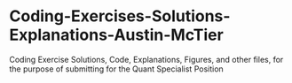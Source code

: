 # Coding-Exercises-Solutions-Explanations-Austin-McTier
Coding Exercise Solutions, Code, Explanations, Figures, and other files, for the purpose of submitting for the Quant Specialist Position
